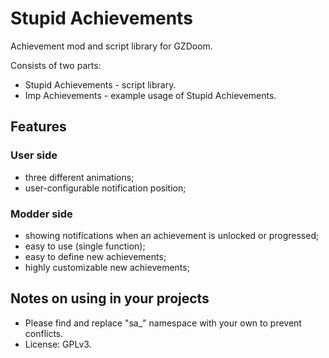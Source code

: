# Stupid Achievements

Achievement mod and script library for GZDoom.

Consists of two parts:
- Stupid Achievements - script library.
- Imp Achievements - example usage of Stupid Achievements.

## Features

### User side

- three different animations;
- user-configurable notification position;

### Modder side

- showing notifications when an achievement is unlocked or progressed;
- easy to use (single function);
- easy to define new achievements;
- highly customizable new achievements;


## Notes on using in your projects

- Please find and replace "sa_" namespace with your own to prevent conflicts.
- License: GPLv3.
